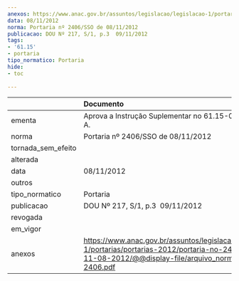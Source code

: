 ```yaml
---
anexos: https://www.anac.gov.br/assuntos/legislacao/legislacao-1/portarias/portarias-2012/portaria-no-2406-sso-de-11-08-2012/@@display-file/arquivo_norma/pa2012-2406.pdf
data: 08/11/2012
norma: Portaria nº 2406/SSO de 08/11/2012
publicacao: DOU Nº 217, S/1, p.3  09/11/2012
tags:
- '61.15'
- portaria
tipo_normatico: Portaria
hide: 
- toc 
 
---
```


|                    | Documento                                                                                                                                                         |
|:-------------------|:------------------------------------------------------------------------------------------------------------------------------------------------------------------|
| ementa             | Aprova a Instrução Suplementar no 61.15-001, Revisão A.                                                                                                           |
| norma              | Portaria nº 2406/SSO de 08/11/2012                                                                                                                                |
| tornada_sem_efeito |                                                                                                                                                                   |
| alterada           |                                                                                                                                                                   |
| data               | 08/11/2012                                                                                                                                                        |
| outros             |                                                                                                                                                                   |
| tipo_normatico     | Portaria                                                                                                                                                          |
| publicacao         | DOU Nº 217, S/1, p.3  09/11/2012                                                                                                                                  |
| revogada           |                                                                                                                                                                   |
| em_vigor           |                                                                                                                                                                   |
| anexos             | https://www.anac.gov.br/assuntos/legislacao/legislacao-1/portarias/portarias-2012/portaria-no-2406-sso-de-11-08-2012/@@display-file/arquivo_norma/pa2012-2406.pdf |